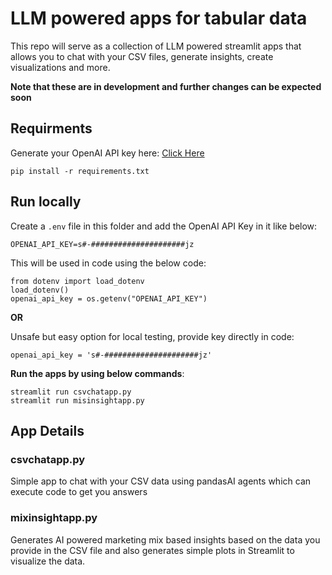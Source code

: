 # LLM powered apps for tabular data
This repo will serve as a collection of LLM powered streamlit apps that allows you to chat with your CSV files, generate insights, create visualizations and more.

**Note that these are in development and further changes can be expected soon**

## Requirments
Generate your OpenAI API key here: [Click Here](https://platform.openai.com/account/api-keys)
```
pip install -r requirements.txt
```

## Run locally
Create a `.env` file in this folder and add the OpenAI API Key in it like below:
```
OPENAI_API_KEY=s#-#####################jz
```
This will be used in code using the below code:
```
from dotenv import load_dotenv
load_dotenv()
openai_api_key = os.getenv("OPENAI_API_KEY")
```

**OR**

Unsafe but easy option for local testing, provide key directly in code:
```
openai_api_key = 's#-#####################jz'
```

**Run the apps by using below commands**:

```
streamlit run csvchatapp.py
streamlit run misinsightapp.py
```

## App Details

### csvchatapp.py
Simple app to chat with your CSV data using pandasAI agents which can execute code to get you answers

### mixinsightapp.py
Generates AI powered marketing mix based insights based on the data you provide in the CSV file and also generates simple plots in Streamlit to visualize the data.